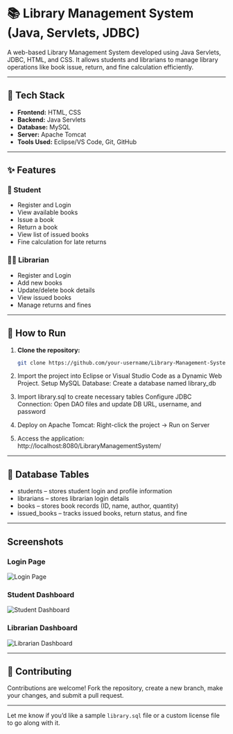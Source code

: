 # 📚 Library Management System (Java, Servlets, JDBC)

A web-based Library Management System developed using Java Servlets, JDBC, HTML, and CSS. It allows students and librarians to manage library operations like book issue, return, and fine calculation efficiently.

---

## 🔧 Tech Stack

- **Frontend:** HTML, CSS  
- **Backend:** Java Servlets  
- **Database:** MySQL  
- **Server:** Apache Tomcat  
- **Tools Used:** Eclipse/VS Code, Git, GitHub  

---

## ✨ Features

### 👤 Student
- Register and Login  
- View available books  
- Issue a book  
- Return a book  
- View list of issued books  
- Fine calculation for late returns  

### 🧑‍🏫 Librarian
- Register and Login  
- Add new books  
- Update/delete book details  
- View issued books  
- Manage returns and fines  

---

## 🧪 How to Run

1. **Clone the repository:**
   ```bash
   git clone https://github.com/your-username/Library-Management-System-Java.git
   
2. Import the project into Eclipse or Visual Studio Code as a Dynamic Web Project.
  Setup MySQL Database:
  Create a database named library_db

3. Import library.sql to create necessary tables
  Configure JDBC Connection:
  Open DAO files and update DB URL, username, and password

4. Deploy on Apache Tomcat:
  Right-click the project → Run on Server

5. Access the application:
  http://localhost:8080/LibraryManagementSystem/

---

## 📌 Database Tables
- students – stores student login and profile information
- librarians – stores librarian login details
- books – stores book records (ID, name, author, quantity)
- issued_books – tracks issued books, return status, and fine

---

## Screenshots

### Login Page
![Login Page](images/Login%20Page.png)

### Student Dashboard
![Student Dashboard](images/Student%20Dashboard.png)

### Librarian Dashboard
![Librarian Dashboard](images/Librarin%20Dashboard.png)

---

## 🙌 Contributing
Contributions are welcome! Fork the repository, create a new branch, make your changes, and submit a pull request.

---

Let me know if you’d like a sample `library.sql` file or a custom license file to go along with it.

